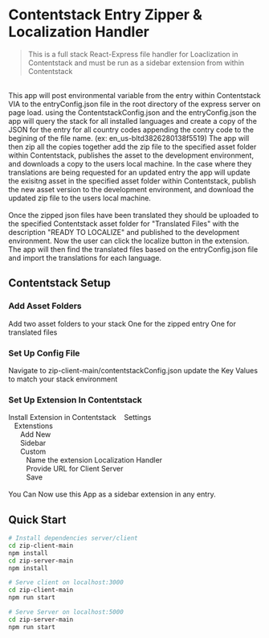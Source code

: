 # Contentstack Entry Zipper & Localization Handler

> This is a full stack React-Express file handler for Loaclization in Contentstack and must be run as a sidebar extension from within Contentstack
</br>
This app will post environmental variable from the entry within Contentstack VIA to the entryConfig.json file in the root directory of the express server on page load.
using the ContentstackConfig.json and the entryConfig.json the app will query the stack for all installed languages and create a copy of the JSON for the entry for all country 
codes appending the contry code to the begining of the file name. (ex: en_us-bltd3826280138f5519) The app will then zip all the copies together add the zip file to the specified 
asset folder within Contentstack, publishes the asset to the development environment, and downloads a copy to the users local machine. In the case where they translations are being requested for 
an updated entry the app will update the exisitng asset in the specified asset folder within Contentstack, publish the new asset version to the development environment, and download the updated zip file to the users 
local machine. 
</br>
</br>
Once the zipped json files have been translated they should be uploaded to the specified Contentstack asset folder for "Translated Files" with the description "READY TO LOCALIZE" and published to the development environment. Now the user can click the localize button in the 
extension. The app will then find the translated files based on the entryConfig.json file and import the translations for each language.

## Contentstack Setup
### Add Asset Folders
Add two asset folders to your stack
    One for the zipped entry
    One for translated files

### Set Up Config File
Navigate to zip-client-main/contentstackConfig.json
update the Key Values to match your stack environment
### Set Up Extension In Contentstack
Install Extension in Contentstack
    &nbsp;&nbsp;&nbsp;Settings
    </br>&nbsp;&nbsp;&nbsp;Extenstions
    </br>&nbsp;&nbsp;&nbsp;&nbsp;&nbsp;&nbsp;Add New
    </br>&nbsp;&nbsp;&nbsp;&nbsp;&nbsp;&nbsp;Sidebar
    </br>&nbsp;&nbsp;&nbsp;&nbsp;&nbsp;&nbsp;Custom
    </br>&nbsp;&nbsp;&nbsp;&nbsp;&nbsp;&nbsp;&nbsp;&nbsp;&nbsp;Name the extension Localization Handler
    </br>&nbsp;&nbsp;&nbsp;&nbsp;&nbsp;&nbsp;&nbsp;&nbsp;&nbsp;Provide URL for Client Server
    </br>&nbsp;&nbsp;&nbsp;&nbsp;&nbsp;&nbsp;&nbsp;&nbsp;&nbsp;Save
    </br>
    </br>You Can Now use this App as a sidebar extension in any entry.

## Quick Start

```bash
# Install dependencies server/client
cd zip-client-main
npm install
cd zip-server-main
npm install

# Serve client on localhost:3000
cd zip-client-main
npm run start

# Serve Server on localhost:5000
cd zip-server-main
npm run start
```
